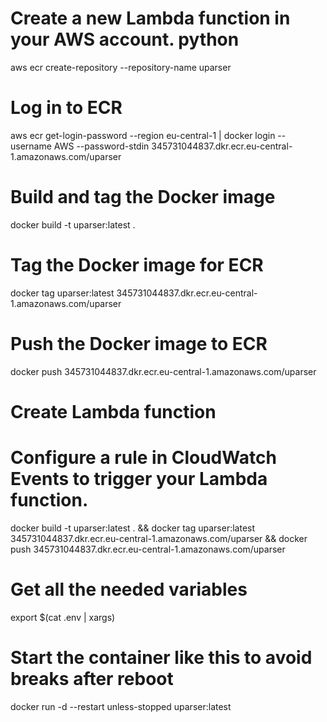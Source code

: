# Create a new Lambda function in your AWS account. python

aws ecr create-repository --repository-name uparser

# Log in to ECR
aws ecr get-login-password --region eu-central-1 | docker login --username AWS --password-stdin 345731044837.dkr.ecr.eu-central-1.amazonaws.com/uparser

# Build and tag the Docker image
docker build -t uparser:latest .

# Tag the Docker image for ECR
docker tag uparser:latest 345731044837.dkr.ecr.eu-central-1.amazonaws.com/uparser

# Push the Docker image to ECR
docker push 345731044837.dkr.ecr.eu-central-1.amazonaws.com/uparser


# Create Lambda function
<!-- aws lambda publish-layer-version --layer-name my-layer --zip-file fileb://my-layer.zip --compatible-runtimes python3.8
aws lambda invoke --function-name my-function --payload '{}' output.json -->

# Configure a rule in CloudWatch Events to trigger your Lambda function.

docker build -t uparser:latest . && docker tag uparser:latest 345731044837.dkr.ecr.eu-central-1.amazonaws.com/uparser && docker push 345731044837.dkr.ecr.eu-central-1.amazonaws.com/uparser

# Get all the needed variables
export $(cat .env | xargs)

# Start the container like this to avoid breaks after reboot
docker run -d --restart unless-stopped uparser:latest